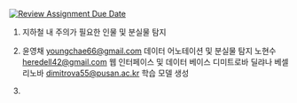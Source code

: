 [![Review Assignment Due Date](https://classroom.github.com/assets/deadline-readme-button-24ddc0f5d75046c5622901739e7c5dd533143b0c8e959d652212380cedb1ea36.svg)](https://classroom.github.com/a/fnZ3vxy8)

1. 지하철 내 주의가 필요한 인물 및 분실물 탐지

2. 윤영채 youngchae66@gmail.com 데이터 어노테이션 및 분실물 탐지
   노현수 heredell42@gmail.com 웹 인터페이스 및 데이터 베이스
   디미트로바 딜랴나 베셀리노바 dimitrova55@pusan.ac.kr 학습 모델 생성

3. 
